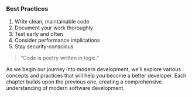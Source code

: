 ### Best Practices

1. Write clean, maintainable code
2. Document your work thoroughly
3. Test early and often
4. Consider performance implications
5. Stay security-conscious

> "Code is poetry written in logic."

As we begin our journey into modern development, we'll explore various concepts and practices that will help you become a better developer. Each chapter builds upon the previous one, creating a comprehensive understanding of modern software development.
